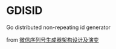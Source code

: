 # GDISID

Go distributed non-repeating id generator

from [微信序列号生成器架构设计及演变](http://www.infoq.com/cn/articles/wechat-serial-number-generator-architecture)